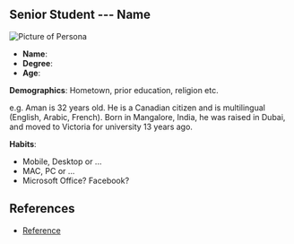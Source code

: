 ## Senior Student --- Name

![Picture of Persona](http://placehold.it/250x250)

* **Name**: 
* **Degree**: 
* **Age**:

**Demographics**: Hometown, prior education, religion etc.

e.g. Aman is 32 years old. He is a Canadian citizen and is multilingual (English, Arabic, French). Born in Mangalore, India, he was raised in Dubai, and moved to Victoria for university 13 years ago.

**Habits**:

* Mobile, Desktop or ...
* MAC, PC or ...
* Microsoft Office? Facebook?

## References

* [Reference](http://www.wikipedia.com/)

